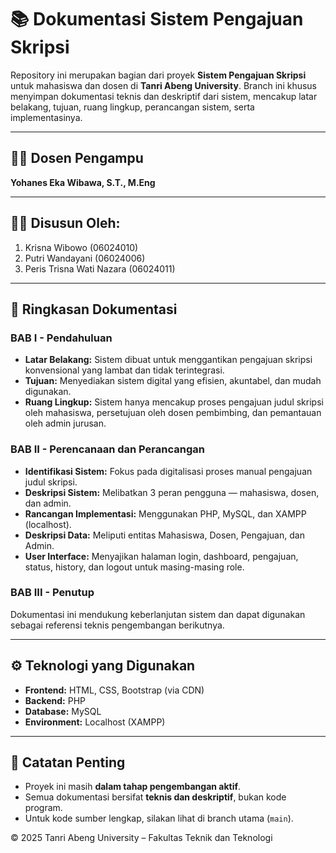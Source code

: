 # 📚 Dokumentasi Sistem Pengajuan Skripsi

Repository ini merupakan bagian dari proyek **Sistem Pengajuan Skripsi** untuk mahasiswa dan dosen di **Tanri Abeng University**. Branch ini khusus menyimpan dokumentasi teknis dan deskriptif dari sistem, mencakup latar belakang, tujuan, ruang lingkup, perancangan sistem, serta implementasinya.

---

## 👨‍🏫 Dosen Pengampu
**Yohanes Eka Wibawa, S.T., M.Eng**

---

## 👩‍💻 Disusun Oleh:
1. Krisna Wibowo (06024010)  
2. Putri Wandayani (06024006)  
3. Peris Trisna Wati Nazara (06024011)

---

## 📝 Ringkasan Dokumentasi

### BAB I - Pendahuluan
- **Latar Belakang:** Sistem dibuat untuk menggantikan pengajuan skripsi konvensional yang lambat dan tidak terintegrasi.
- **Tujuan:** Menyediakan sistem digital yang efisien, akuntabel, dan mudah digunakan.
- **Ruang Lingkup:** Sistem hanya mencakup proses pengajuan judul skripsi oleh mahasiswa, persetujuan oleh dosen pembimbing, dan pemantauan oleh admin jurusan.

### BAB II - Perencanaan dan Perancangan
- **Identifikasi Sistem:** Fokus pada digitalisasi proses manual pengajuan judul skripsi.
- **Deskripsi Sistem:** Melibatkan 3 peran pengguna — mahasiswa, dosen, dan admin.
- **Rancangan Implementasi:** Menggunakan PHP, MySQL, dan XAMPP (localhost).
- **Deskripsi Data:** Meliputi entitas Mahasiswa, Dosen, Pengajuan, dan Admin.
- **User Interface:** Menyajikan halaman login, dashboard, pengajuan, status, history, dan logout untuk masing-masing role.

### BAB III - Penutup
Dokumentasi ini mendukung keberlanjutan sistem dan dapat digunakan sebagai referensi teknis pengembangan berikutnya.

---

## ⚙️ Teknologi yang Digunakan
- **Frontend:** HTML, CSS, Bootstrap (via CDN)
- **Backend:** PHP
- **Database:** MySQL
- **Environment:** Localhost (XAMPP)

---

## 📌 Catatan Penting
- Proyek ini masih **dalam tahap pengembangan aktif**.
- Semua dokumentasi bersifat **teknis dan deskriptif**, bukan kode program.
- Untuk kode sumber lengkap, silakan lihat di branch utama (`main`).

© 2025 Tanri Abeng University – Fakultas Teknik dan Teknologi
